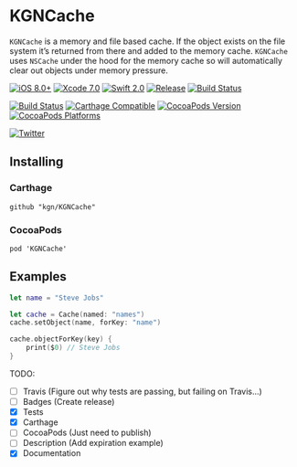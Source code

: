 # KGNCache

`KGNCache` is a memory and file based cache. If the object exists on the file system it’s returned from there and added to the memory cache. `KGNCache` uses `NSCache` under the hood for the memory cache so will automatically clear out objects under memory pressure.

[![iOS 8.0+](http://img.shields.io/badge/iOS-8.0%2B-blue.svg)]()
[![Xcode 7.0](http://img.shields.io/badge/Xcode-7.0-blue.svg)]()
[![Swift 2.0](http://img.shields.io/badge/Swift-2.0-blue.svg)]()
[![Release](https://img.shields.io/github/release/kgn/KGNCache.svg)](/releases)
[![Build Status](http://img.shields.io/badge/License-MIT-lightgrey.svg)](/LICENSE)

[![Build Status](https://travis-ci.org/kgn/KGNCache.svg)](https://travis-ci.org/kgn/KGNCache)
[![Carthage Compatible](https://img.shields.io/badge/Carthage-Compatible-4BC51D.svg)](https://github.com/Carthage/Carthage)
[![CocoaPods Version](https://img.shields.io/cocoapods/v/KGNCache.svg)](https://cocoapods.org/pods/KGNCache)
[![CocoaPods Platforms](https://img.shields.io/cocoapods/p/KGNCache.svg)](https://cocoapods.org/pods/KGNCache)

[![Twitter](https://img.shields.io/badge/Twitter-@iamkgn-55ACEE.svg)](http://twitter.com/iamkgn)

## Installing

### Carthage
```
github "kgn/KGNCache"
```

### CocoaPods
```
pod 'KGNCache'
```

## Examples

``` Swift
let name = "Steve Jobs"

let cache = Cache(named: "names")
cache.setObject(name, forKey: "name")

cache.objectForKey(key) {
    print($0) // Steve Jobs
}
```

TODO:
- [ ] Travis (Figure out why tests are passing, but failing on Travis...)
- [ ] Badges (Create release)
- [X] Tests
- [X] Carthage
- [ ] CocoaPods (Just need to publish)
- [ ] Description (Add expiration example)
- [X] Documentation
